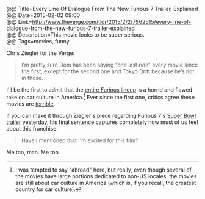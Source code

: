 @@ Title=Every Line Of Dialogue From The New Furious 7 Trailer, Explained  
@@ Date=2015-02-02 09:00  
@@ Link=http://www.theverge.com/tldr/2015/2/2/7962515/every-line-of-dialogue-from-the-new-furious-7-trailer-explained  
@@ Description=This movie looks to be super serious.  
@@ Tags=movies, funny  

Chris Ziegler  for the Verge:
>I’m pretty sure Dom has been saying “one last ride” every movie since the first, except for the second one and Tokyo Drift because he’s not in those.

I'll be the first to admit that the [entire Furious lineup](https://en.wikipedia.org/wiki/Fast_%26_Furious) is a horrid and flawed take on car culture in America.[^am] Ever since the first one, critics agree these movies are [terrible](https://en.wikipedia.org/wiki/The_Fast_and_the_Furious#Reception). 

If you can make it through Ziegler's piece regarding Furious 7's [Super Bowl trailer](http://www.theverge.com/2015/2/1/7960981/fast-and-furious-7-trailer-superbowl-commercial-2015) yesterday, his final sentence captures completely how must of us feel about this franchise:
>Have I mentioned that I'm excited for this film?

Me too, man. Me too. 

[^am]: I was tempted to say "abroad" here, but really, even though several of the movies have large portions dedicated to non-US locales, the movies are still about car culture in America (which is, if you recall, the greatest country for car culture).